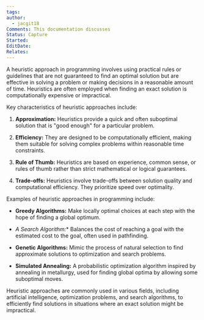 ```yaml
---
tags: 
author:
  - jacgit18
Comments: This documentation discusses
Status: Capture
Started: 
EditDate: 
Relates:
---
```

A heuristic approach in programming involves using practical rules or guidelines that are not guaranteed to find an optimal solution but are effective in solving a problem or making decisions in a reasonable amount of time. Heuristics are often employed when finding an exact solution is computationally expensive or impractical.  
  
Key characteristics of heuristic approaches include:  
  
1. **Approximation:** Heuristics provide a quick and often suboptimal solution that is "good enough" for a particular problem.  
  
2. **Efficiency:** They are designed to be computationally efficient, making them suitable for solving complex problems within reasonable time constraints.  
  
3. **Rule of Thumb:** Heuristics are based on experience, common sense, or rules of thumb rather than strict mathematical or logical guarantees.  
  
4. **Trade-offs:** Heuristics involve trade-offs between solution quality and computational efficiency. They prioritize speed over optimality.  
  
Examples of heuristic approaches in programming include:  
  
- **Greedy Algorithms:** Make locally optimal choices at each step with the hope of finding a global optimum.  
  
- **A* Search Algorithm:** Balances the cost of reaching a goal with the estimated cost to the goal, often used in pathfinding.  
  
- **Genetic Algorithms:** Mimic the process of natural selection to find approximate solutions to optimization and search problems.  
  
- **Simulated Annealing:** A probabilistic optimization algorithm inspired by annealing in metallurgy, used for finding global optima by allowing some suboptimal moves.  
  
Heuristic approaches are commonly used in various fields, including artificial intelligence, optimization problems, and search algorithms, to efficiently find solutions in situations where an exact solution might be impractical.